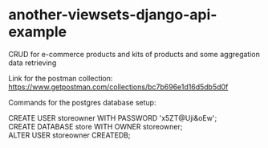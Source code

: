 # another-viewsets-django-api-example
CRUD for e-commerce products and kits of products and some aggregation data retrieving

Link for the postman collection: https://www.getpostman.com/collections/bc7b696e1d16d5db5d0f
 
 
Commands for the postgres database setup: 

CREATE USER storeowner WITH PASSWORD 'x5ZT@Uji&oEw';\
CREATE DATABASE store WITH OWNER storeowner;\
ALTER USER storeowner CREATEDB;



